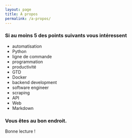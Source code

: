 ```yaml
---
layout: page
title: À propos
permalink: /a-propos/
---
```


### Si au moins 5 des points suivants vous intéressent

- automatisation
- Python
- ligne de commande
- programmation
- productivité
- GTD
- Docker
- backend development
- software engineer
- scraping
- API
- Web
- Markdown

### Vous êtes au bon endroit.

Bonne lecture !